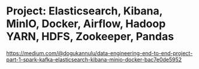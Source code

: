 # Project: Elasticsearch, Kibana, MinIO, Docker, Airflow, Hadoop YARN, HDFS, Zookeeper, Pandas

https://medium.com/@dogukannulu/data-engineering-end-to-end-project-part-1-spark-kafka-elasticsearch-kibana-minio-docker-bac7e0de5952
